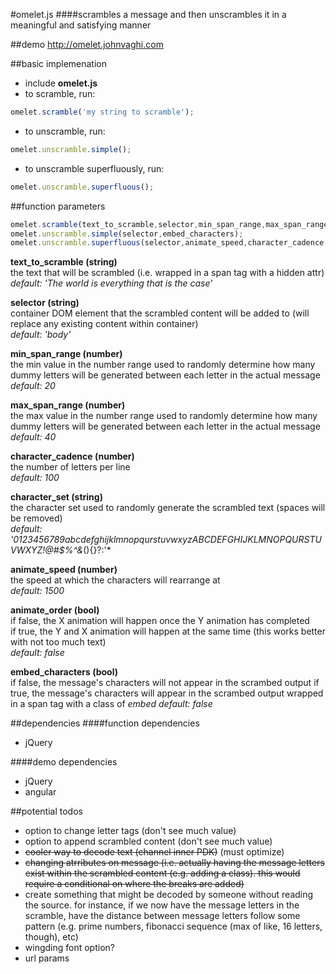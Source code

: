 #omelet.js
####scrambles a message and then unscrambles it in a meaningful and satisfying manner

##demo
http://omelet.johnvaghi.com

##basic implemenation
- include **omelet.js**
- to scramble, run:
```javascript
omelet.scramble('my string to scramble');
```
- to unscramble, run:
```javascript
omelet.unscramble.simple();
```
- to unscramble superfluously, run:
```javascript
omelet.unscramble.superfluous();
```

##function parameters
```javascript
omelet.scramble(text_to_scramble,selector,min_span_range,max_span_range,character_cadence,character_set,embed_characters);
omelet.unscramble.simple(selector,embed_characters);
omelet.unscramble.superfluous(selector,animate_speed,character_cadence,animate_order,embed_characters); 
```
**text_to_scramble (string)**  
the text that will be scrambled (i.e. wrapped in a span tag with a hidden attr)  
*default: 'The world is everything that is the case'*

**selector (string)**  
container DOM element that the scrambled content will be added to (will replace any existing content within container)  
*default: 'body'*

**min_span_range (number)**  
the min value in the number range used to randomly determine how many dummy letters will be generated between each letter in the actual message  
*default: 20*

**max_span_range (number)**  
the max value in the number range used to randomly determine how many dummy letters will be generated between each letter in the actual message  
*default: 40*

**character_cadence (number)**  
the number of letters per line  
*default: 100*

**character_set (string)**  
the character set used to randomly generate the scrambled text (spaces will be removed)  
*default:  '0123456789abcdefghijklmnopqurstuvwxyzABCDEFGHIJKLMNOPQURSTUVWXYZ!@#$%^&*(){}?:'*

**animate_speed (number)**  
the speed at which the characters will rearrange at  
*default:  1500*

**animate_order (bool)**  
if false, the X animation will happen once the Y animation has completed  
if true, the Y and X animation will happen at the same time (this works better with not too much text)  
*default:  false*

**embed_characters (bool)**  
if false, the message's characters will not appear in the scrambed output
if true, the message's characters will appear in the scrambed output wrapped in a span tag with a class of *embed*
*default:  false*

##dependencies
####function dependencies
- jQuery

####demo dependencies
- jQuery
- angular

##potential todos
- option to change letter tags (don't see much value)
- option to append scrambled content (don't see much value)
- ~~cooler way to decode text (channel inner PDK)~~ (must optimize)
- ~~changing atrributes on message (i.e. actually having the message letters exist within the scrambled content (e.g. adding a class). this would require a conditional on where the breaks are added)~~
- create something that might be decoded by someone without reading the source. for instance, if we now have the message letters in the scramble, have the distance between message letters follow some pattern (e.g. prime numbers, fibonacci sequence (max of like, 16 letters, though), etc)
- wingding font option?
- url params
